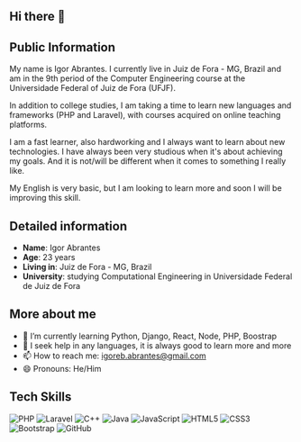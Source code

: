 ## Hi there 👋

## Public Information

My name is Igor Abrantes. I currently live in Juiz de Fora - MG, Brazil and am in the 9th period of the Computer Engineering course at the Universidade Federal of Juiz de Fora (UFJF).

In addition to college studies, I am taking a time to learn new languages and frameworks (PHP and Laravel), with courses acquired on online teaching platforms.

I am a fast learner, also hardworking and I always want to learn about new technologies. I have always been very studious when it's about achieving my goals. And it is not/will be different when it comes to something I really like.

My English is very basic, but I am looking to learn more and soon I will be improving this skill.

## Detailed information

* **Name**: Igor Abrantes
* **Age**: 23 years
* **Living in**: Juiz de Fora - MG, Brazil
* **University**: studying Computational Engineering in Universidade Federal de Juiz de Fora

## More about me

* 🌱 I’m currently learning Python, Django, React, Node, PHP, Boostrap
* 🤔 I seek help in any languages, it is always good to learn more and more
* 📫 How to reach me: igoreb.abrantes@gmail.com
* 😄 Pronouns: He/Him

## Tech Skills

![PHP](https://img.shields.io/badge/-PHP-black?style=for-the-badge&logo=php)
![Laravel](https://img.shields.io/badge/-Laravel-white?style=for-the-badge&logo=laravel)
![C++](https://img.shields.io/badge/C++-blue.svg?style=for-the-badge&logo=c%2B%2B)
![Java](https://img.shields.io/badge/-Java-yellow?style=for-the-badge&logo=java)
![JavaScript](https://img.shields.io/badge/-JavaScript-black?style=for-the-badge&logo=javascript)
![HTML5](https://img.shields.io/badge/-HTML5-E34F26?style=for-the-badge&logo=html5&logoColor=white)
![CSS3](https://img.shields.io/badge/-CSS3-1572B6?style=for-the-badge&logo=css3)
![Bootstrap](https://img.shields.io/badge/-Bootstrap-563D7C?style=for-the-badge&logo=bootstrap)
![GitHub](https://img.shields.io/badge/-GitHub-181717?style=for-the-badge&logo=github)

<!-- ![Nodejs](https://img.shields.io/badge/NodeJs-339933.svg?style=for-the-badge&logo=node.js&logoColor=white) -->
<!-- ![Python](https://img.shields.io/badge/-Python-yellow?style=flat-square&logo=python) -->
<!-- ![Django](https://img.shields.io/badge/-django-green?style=flat-square&logo=django) -->
<!-- ![Git](https://img.shields.io/badge/-Git-black?style=for-the-badge&logo=git) -->
